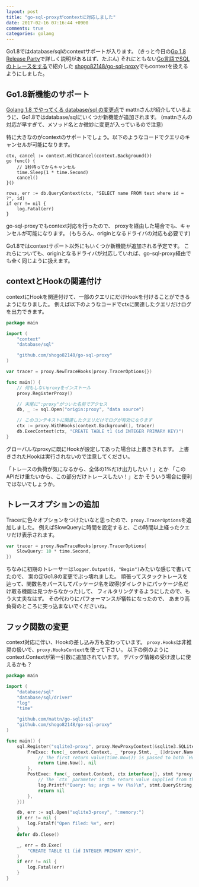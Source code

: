 ```yaml
---
layout: post
title: "go-sql-proxyがcontextに対応しました"
date: 2017-02-16 07:16:44 +0900
comments: true
categories: golang
---
```


Go1.8ではdatabase/sqlのcontextサポートが入ります。
(きっと今日の[Go 1.8 Release Party](https://eventdots.jp/event/611405)で詳しく説明があるはず、たぶん)
それにともない[Go言語でSQLのトレースをする](https://shogo82148.github.io/blog/2015/05/13/golang-sql-proxy/)で紹介した
[shogo82148/go-sql-proxy](https://github.com/shogo82148/go-sql-proxy)でもcontextを扱えるようにしました。

<!-- More -->

## Go1.8新機能のサポート

[Golang 1.8 でやってくる database/sql の変更点](http://mattn.kaoriya.net/software/lang/go/20161106232834.htm)で
mattnさんが紹介しているように、Go1.8ではdatabase/sqlにいくつか新機能が追加されます。
(mattnさんの対応が早すぎて、メソッド名とか微妙に変更が入っているので注意)

特に大きなのがcontextのサポートでしょう。以下のようなコードでクエリのキャンセルが可能になります。

``` golang
ctx, cancel := context.WithCancel(context.Background())
go func() {
    // 1秒待ってからキャンセル
    time.Sleep(1 * time.Second)
    cancel()
}()

rows, err := db.QueryContext(ctx, "SELECT name FROM test where id = ?", id)
if err != nil {
    log.Fatal(err)
}
```

go-sql-proxyでもcontext対応を行ったので、
proxyを経由した場合でも、キャンセルが可能になります。
(もちろん、originとなるドライバの対応も必要です)

Go1.8ではcontextサポート以外にもいくつか新機能が追加される予定です。
これらについても、originとなるドライバが対応していれば、go-sql-proxy経由でも全く同じように扱えます。


## contextとHookの関連付け

contextにHookを関連付けて、一部のクエリにだけHookを付けることができるようになりました。
例えば以下のようなコードでctxに関連したクエリだけログを出力できます。

``` go
package main

import (
	"context"
	"database/sql"

	"github.com/shogo82148/go-sql-proxy"
)

var tracer = proxy.NewTraceHooks(proxy.TracerOptions{})

func main() {
	// 何もしないproxyをインストール
	proxy.RegisterProxy()

	// 末尾に":proxy"がついた名前でアクセス
	db, _ := sql.Open("origin:proxy", "data source")

	// このコンテキストに関連したクエリだけでログが有効になります
	ctx := proxy.WithHooks(context.Background(), tracer)
	db.ExecContext(ctx, "CREATE TABLE t1 (id INTEGER PRIMARY KEY)")
}
```

グローバルなproxyに既にHookが設定してあった場合は上書きされます。
上書きされたHookは実行されないので注意してください。

「トレースの負荷が気になるから、全体の1%だけ出力したい！」とか
「このAPIだけ重たいから、この部分だけトレースしたい！」とか
そういう場合に便利ではないでしょうか。


## トレースオプションの追加

Tracerに色々オプションをつけたいなと思ったので、`proxy.TracerOptions`を追加しました。
例えばSlowQueryに時間を設定すると、この時間以上経ったクエリだけ表示されます。

```go
var tracer = proxy.NewTraceHooks(proxy.TracerOptions{
	SlowQuery: 10 * time.Second,
})
```

ちなみに初期のトレーサーは`logger.Output(6, "Begin")`みたいな感じで書いてたので、
案の定Go1.8の変更でぶっ壊れました。
頑張ってスタックトレースを辿って、関数名をパースしてパッケージ名を取得(ダイレクトにパッケージ名だけ取る機能は見つからなかった)して、
フィルタリングするようにしたので、もう大丈夫なはず。
その代わりにパフォーマンスが犠牲になったので、
あまり高負荷のところに突っ込まないでくださいね。


## フック関数の変更

context対応に伴い、Hookの差し込み方も変わっています。
`proxy.Hooks`は非推奨の扱いで、`proxy.HooksContext`を使って下さい。
以下の例のようにcontext.Contextが第一引数に追加されています。
デバッグ情報の受け渡しに使えるかも？

``` go
package main

import (
	"database/sql"
	"database/sql/driver"
	"log"
	"time"

	"github.com/mattn/go-sqlite3"
	"github.com/shogo82148/go-sql-proxy"
)

func main() {
	sql.Register("sqlite3-proxy", proxy.NewProxyContext(&sqlite3.SQLiteDriver{}, &proxy.HooksContext{
		PreExec: func(_ context.Context, _ *proxy.Stmt, _ []driver.NamedValue) (interface{}, error) {
			// The first return value(time.Now()) is passed to both `Hooks.Exec` and `Hook.ExecPost` callbacks.
			return time.Now(), nil
		},
		PostExec: func(_ context.Context, ctx interface{}, stmt *proxy.Stmt, args []driver.NamedValue, _ driver.Result, _ error) error {
			// The `ctx` parameter is the return value supplied from the `Hooks.PreExec` method, and may be nil.
			log.Printf("Query: %s; args = %v (%s)\n", stmt.QueryString, args, time.Since(ctx.(time.Time)))
			return nil
		},
	}))

	db, err := sql.Open("sqlite3-proxy", ":memory:")
	if err != nil {
		log.Fatalf("Open filed: %v", err)
	}
	defer db.Close()

	_, err = db.Exec(
		"CREATE TABLE t1 (id INTEGER PRIMARY KEY)",
	)
	if err != nil {
		log.Fatal(err)
	}
}
```

